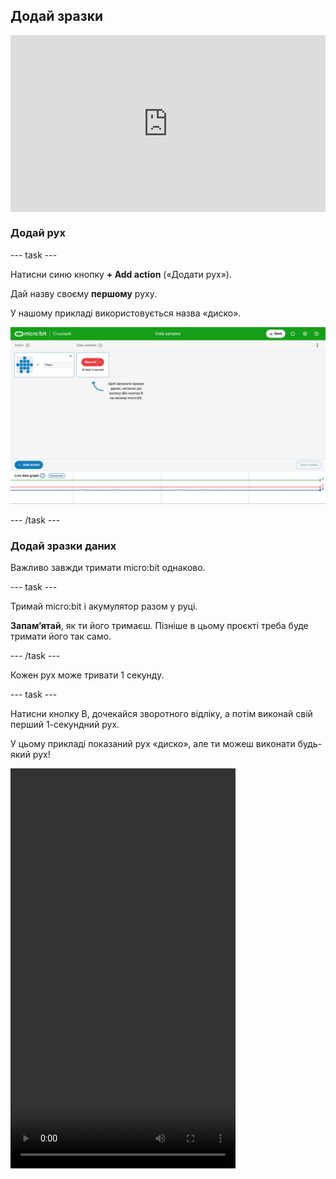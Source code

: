 ## Додай зразки

<html>
  <div style="position: relative; overflow: hidden; padding-top: 56.25%;">
    <iframe style="position: absolute; top: 0; left: 0; right: 0; width: 100%; height: 100%; border: none;" src="https://www.youtube.com/embed/wCOEoAI2X28?rel=0&cc_load_policy=1" allowfullscreen allow="accelerometer; autoplay; clipboard-write; encrypted-media; gyroscope; picture-in-picture; web-share"></iframe>
  </div>
</html>

### Додай рух

\--- task ---

Натисни синю кнопку **+ Add action** («Додати рух»).

Дай назву своєму **першому** руху.

У нашому прикладі використовується назва «диско».

![Знімок екрану з назвою руху](images/action.png)

\--- /task ---

### Додай зразки даних

Важливо завжди тримати micro:bit однаково.

\--- task ---

Тримай micro:bit і акумулятор разом у руці.

**Запам’ятай**, як ти його тримаєш. Пізніше в цьому проєкті треба буде тримати його так само.

\--- /task ---

Кожен рух може тривати 1 секунду.

\--- task ---

Натисни кнопку B, дочекайся зворотного відліку, а потім виконай свій перший 1-секундний рух.

У цьому прикладі показаний рух «диско», але ти можеш виконати будь-який рух!

<video width="360" height="640" controls>
  <source src="images/disco.mp4" type="video/mp4" alt="A video of young person recording samples of a dance move">
  
Твій браузер не підтримує тег video.
</video>

\--- /task ---

\--- task ---

Додай більше зразків свого першого руху, поки не отримаєш принаймні **10 зразків**.

![Знімок екрану з 10 зразками руху](images/disco10.png)

\--- /task ---

### Додай другий рух

\--- task ---

Назви **другий** рух.

Назви **другий** рух.

У нашому прикладі використовується назва «флос».

\--- /task ---

\--- task ---

Додай більше зразків другого руху, поки не отримаєш принаймні **10 зразків**.

У цьому прикладі показаний рух «флос», але ти можеш виконати будь-який рух!

<video width="360" height="640" controls>
  <source src="images/floss.mp4" type="video/mp4" alt="A video of young person recording samples of a dance move">
  
Твій браузер не підтримує тег video.
</video>

\--- /task ---
